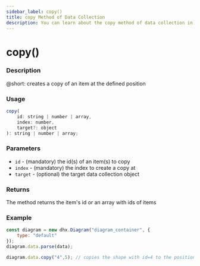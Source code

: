 ```yaml
---
sidebar_label: copy()
title: copy Method of Data Collection
description: You can learn about the copy method of data collection in the documentation of the DHTMLX JavaScript Diagram library. Browse developer guides and API reference, try out code examples and live demos, and download a free 30-day evaluation version of DHTMLX Diagram.
---
```


# copy()

### Description

@short: creates a copy of an item at the defined position

### Usage

~~~js
copy(
    id: string | number | array,
    index: number, 
    target?: object
): string | number | array;
~~~

### Parameters

- `id` - (mandatory) the id(s) of an item(s) to copy
- `index` - (mandatory) the index to create a copy at
- `target` - (optional) the target data collection object

### Returns

The method returns the item's id or an array with ids of items

### Example

~~~js {6}
const diagram = new dhx.Diagram("diagram_container", {
    type: "default"
});
diagram.data.parse(data);

diagram.data.copy("4",5); // copies the shape with id=4 to the position with index 5
~~~
